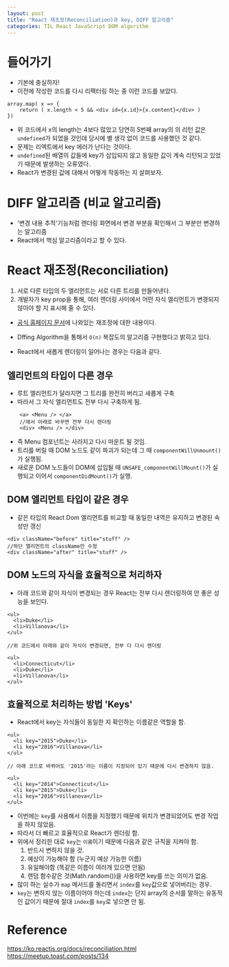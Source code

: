 ```yaml
---
layout: post
title: "React 재조정(Reconciliation)과 key, DIFF 알고리즘"
categories: TIL React JavaScript DOM algorithm
---
```


# 들어가기

- 기본에 충실하자!
- 이전에 작성한 코드를 다시 리팩터링 하는 중 이런 코드를 보았다.

```
array.map( x => {
    return ( x.length < 5 && <div id={x.id}>{x.content}</div> )
})
```

- 위 코드에서 x의 length는 4보다 많았고 당연히 5번째 array의 의 리턴 값은 `undefined`가 되었을 것인데 당시에 별 생각 없이 코드를 사용했던 것 같다.
- 문제는 리엑트에서 key 에러가 난다는 것이다.
- `undefined`된 배열의 값들에 key가 삽입되지 않고 동일한 값이 계속 리턴되고 있었기 때문에 발생하는 오류였다.
- React가 변경된 값에 대해서 어떻게 작동하는 지 살펴보자.

# DIFF 알고리즘 (비교 알고리즘)

- '변경 내용 추적'기능처럼 렌더링 화면에서 변경 부분을 확인해서 그 부분만 변경하는 알고리즘
- React에서 핵심 알고리즘이라고 할 수 있다.

# React 재조정(Reconciliation)

1. 서로 다른 타입의 두 엘리먼트는 서로 다른 트리를 만들어낸다.
2. 개발자가 key prop을 통해, 여러 렌더링 사이에서 어떤 자식 엘리먼트가 변경되지 않아야 할 지 표시해 줄 수 있다.

- [공식 홈페이지 문서](https://ko.reactjs.org/docs/reconciliation.html)에 나와있는 재조정에 대한 내용이다.
- Dffing Algorithm을 통해서 `O(n)` 복잡도의 알고리즘 구현했다고 밝히고 있다.

- React에서 새롭게 렌더링이 일어나는 경우는 다음과 같다.

## 엘리먼트의 타입이 다른 경우

- 루트 엘리먼트가 달라지면 그 트리를 완전히 버리고 새롭게 구축
- 따라서 그 자식 엘리먼트도 전부 다시 구축하게 됨.

```
    <a> <Menu /> </a>
    //에서 아래로 바꾸면 전부 다시 렌더링
    <div> <Menu /> </div>
```

- 즉 Menu 컴포넌트는 사라지고 다시 마운트 될 것임.
- 트리를 버릴 때 DOM 노드도 같이 파괴가 되는데 그 때 `componentWillUnmount()`가 실행됨.
- 새로운 DOM 노드들이 DOM에 삽입될 때 `UNSAFE_componentWillMount()`가 실행되고 이어서 `componentDidMount()`가 실행.

## DOM 엘리먼트 타입이 같은 경우

- 같은 타입의 React Dom 엘리먼트를 비교할 때 동일한 내역은 유지하고 변경된 속성만 갱신

```
<div className="before" title="stuff" />
//하단 엘리먼트의 className만 수정
<div className="after" title="stuff" />
```

## DOM 노드의 자식을 효율적으로 처리하자

- 아래 코드와 같이 자식이 변경되는 경우 React는 전부 다시 렌더링하여 안 좋은 성능을 보인다.

```
<ul>
  <li>Duke</li>
  <li>Villanova</li>
</ul>

//위 코드에서 아래와 같이 자식이 변경되면, 전부 다 다시 렌더링

<ul>
  <li>Connecticut</li>
  <li>Duke</li>
  <li>Villanova</li>
</ul>
```

## 효율적으로 처리하는 방법 'Keys'

- React에서 key는 자식들이 동일한 지 확인하는 이름같은 역할을 함.

```
<ul>
  <li key="2015">Duke</li>
  <li key="2016">Villanova</li>
</ul>

// 아래 코드로 바뀌어도 '2015'라는 이름이 지정되어 있기 때문에 다시 변경하지 않음.

<ul>
  <li key="2014">Connecticut</li>
  <li key="2015">Duke</li>
  <li key="2016">Villanova</li>
</ul>
```

- 이번에는 `key`를 사용해서 이름을 지정했기 때문에 위치가 변경되었어도 변경 작업을 하지 않았음.
- 따라서 더 빠르고 효율적으로 React가 렌더링 함.
- 위에서 정리한 대로 `key`는 `이름`이기 때문에 다음과 같은 규칙을 지켜야 함.
  1. 반드시 변하지 않을 것.
  2. 예상이 가능해야 함 (누군지 예상 가능한 이름)
  3. 유일해야함 (똑같은 이름이 여러개 있으면 안됨)
  4. 랜덤 함수같은 것(Math.random())을 사용하면 key를 쓰는 의미가 없음.
- 많이 하는 실수가 `map` 메서드를 돌리면서 `index`를 `key`값으로 넣어버리는 경우.
- `key`는 변하지 않는 이름이어야 하는데 `index`는 단지 array의 순서를 말하는 유동적인 값이기 때문에 절대 `index`를 `key`로 넣으면 안 됨.

# Reference

https://ko.reactjs.org/docs/reconciliation.html
https://meetup.toast.com/posts/134
